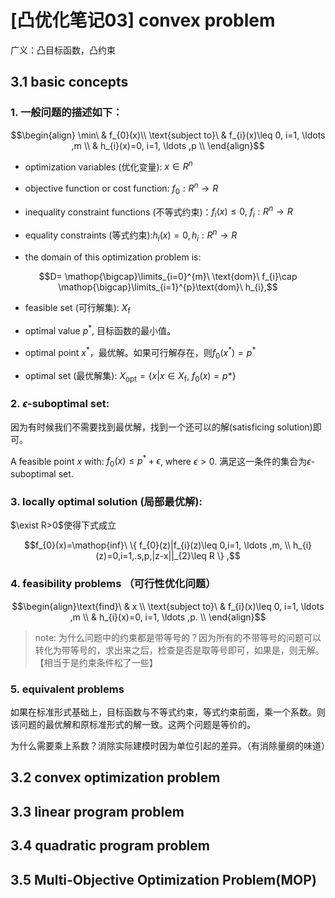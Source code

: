 # [凸优化笔记03] convex problem 

广义：凸目标函数，凸约束

## 3.1 basic concepts

### 1. 一般问题的描述如下：

$$\begin{align} \min\ & f_{0}(x)\\ \text{subject to}\ & f_{i}(x)\leq 0,  i=1, \ldots ,m \\ & h_{i}(x)=0, i=1, \ldots ,p \\ \end{align}$$

+ optimization variables (优化变量): $x \in R^{n}$

+ objective function or cost function: $f_0:R^{n} \rightarrow R$

+ inequality constraint functions (不等式约束)：$f_i(x) \leq 0,\ f_i:R^n \rightarrow R$

+ equality constraints (等式约束):$h_i(x)=0, h_i:R^n \rightarrow R$

+ the domain of this optimization problem is:

$$D= \mathop{\bigcap}\limits_{i=0}^{m}\ \text{dom}\ f_{i}\cap \mathop{\bigcap}\limits_{i=1}^{p}\text{dom}\ h_{i},$$

+ feasible set (可行解集): $X_\text{f}$

+ optimal value $p^*$, 目标函数的最小值。

+ optimal point $x^*$，最优解。如果可行解存在，则$f_0(x^*)=p^*$

+ optimal set (最优解集): $X_{\text{opt}} = \{ x | x \in X_{\text{f}},\ f_0(x) = p*\}$

### 2. $\epsilon$-suboptimal set:

因为有时候我们不需要找到最优解，找到一个还可以的解(satisficing solution)即可。

A feasible point $x$ with: $f_{0}(x)\leq p^{*}+\epsilon$, where $\epsilon > 0$. 满足这一条件的集合为$\epsilon$-suboptimal set.

### 3. locally optimal solution (局部最优解):

$\exist R>0$使得下式成立

$$f_{0}(x)=\mathop{inf}\ \{ f_{0}(z)|f_{i}(z)\leq 0,i=1, \ldots ,m, \\ h_{i}(z)=0,i=1,.s,p,|z-x||_{2}\leq R \} ,$$

### 4. feasibility problems （可行性优化问题）

$$\begin{align}\text{find}\ & x \\ \text{subject to}\ & f_{i}(x)\leq 0, i=1, \ldots ,m \\ & h_{i}(x)=0, i=1, \ldots ,p. \\ \end{align}$$

>note: 为什么问题中的约束都是带等号的？因为所有的不带等号的问题可以转化为带等号的，求出来之后，检查是否是取等号即可，如果是，则无解。【相当于是约束条件松了一些】

### 5. equivalent problems

如果在标准形式基础上，目标函数与不等式约束，等式约束前面，乘一个系数。则该问题的最优解和原标准形式的解一致。这两个问题是等价的。

为什么需要乘上系数？消除实际建模时因为单位引起的差异。（有消除量纲的味道）

## 3.2 convex optimization problem

## 3.3 linear program problem

## 3.4 quadratic program problem

## 3.5 Multi-Objective Optimization Problem(MOP)